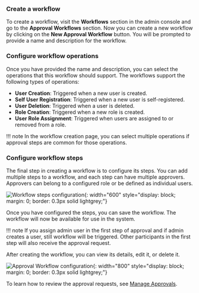 ### Create a workflow

To create a workflow, visit the **Workflows** section in the admin console and go to the **Approval Workflows** section.
Now you can create a new workflow by clicking on the **New Approval Workflow** button. You will be prompted to provide a
 name and description for the workflow.

### Configure workflow operations

Once you have provided the name and description, you can select the operations that this workflow should support.
The workflows support the following types of operations:

- **User Creation**: Triggered when a new user is created.
- **Self User Registration**: Triggered when a new user is self-registered.
- **User Deletion**: Triggered when a user is deleted.
- **Role Creation**: Triggered when a new role is created.
- **User Role Assignment**: Triggered when users are assigned to or removed from a role.

!!! note
    In the workflow creation page, you can select multiple operations if approval steps are common for those operations.

### Configure workflow steps

The final step in creating a workflow is to configure its steps. You can add multiple steps to a workflow, and each step can have multiple approvers. Approvers can belong to a configured role or be defined as individual users.

![Workflow steps configuration]({{base_path}}/assets/img/guides/workflows/workflow-steps-configuration.png){: width="600" style="display: block; margin: 0; border: 0.3px solid lightgrey;"}

Once you have configured the steps, you can save the workflow. The workflow will now be available for use in the system.

!!! note
    If you assign admin user in the first step of approval and if admin creates a user, still workflow will be triggered.
    Other participants in the first step will also receive the approval request.

After creating the workflow, you can view its details, edit it, or delete it.

![Approval Workflow configuration]({{base_path}}/assets/img/guides/workflows/workflow-approval-edit.png){: width="800" style="display: block; margin: 0; border: 0.3px solid lightgrey;"}

To learn how to review the approval requests, see [Manage Approvals]({{base_path}}/guides/user-self-service/manage-approvals/).
